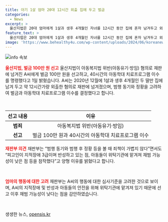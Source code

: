 ```yaml
---
title: 아기 1살 엄마 20대 12시간 외출 집에 두고 벌금
categories:
  - News
excerpt: >
  울산지법은 20대 엄마에게 1살과 생후 4개월인 자녀를 12시간 동안 집에 혼자 남겨두고 외출한 혐의로 벌금 100만 원을 선고했다. 또한 40시간의 아동학대 치료프로그램 이수를 명령했다. 해당 엄마는 남편에게 남긴 쪽지를 남기고 집을 나간 후 자녀들을 방치한 적이 있었으며, 재판부는 범행 동기와 후 정황은 죄책감을 가중시킨다고 밝혔다.
feature_text: >
  울산지법은 20대 엄마에게 1살과 생후 4개월인 자녀를 12시간 동안 집에 혼자 남겨두고 외출한 혐의로 벌금 100만 원을 선고했다. 또한 40시간의 아동학대 치료프로그램 이수를 명령했다. 해당 엄마는 남편에게 남긴 쪽지를 남기고 집을 나간 후 자녀들을 방치한 적이 있었으며, 재판부는 범행 동기와 후 정황은 죄책감을 가중시킨다고 밝혔다.
image: 'https://www.behealthy4u.com/wp-content/uploads/2024/06/koreanews.jpg'
---
```


<p><img src="https://www.behealthy4u.com/wp-content/uploads/2024/06/koreanews.jpg" alt="info 속보" /></p>

<p><b><span style="color: #ee2323;">울산지법, 벌금 100만 원 선고</span></b>
울산지법이 아동복지법 위반(아동유기·방임) 혐의로 재판에 넘겨진 A씨에게 벌금 100만 원을 선고하고, 40시간의 아동학대 치료프로그램 이수를 명령했다고 1일 밝혔습니다. A씨는 2020년 12월에 1살과 생후 4개월인 두 딸만 집에 남겨 두고 약 12시간가량 외출한 혐의로 재판에 넘겨졌으며, 범행 동기와 정황을 고려하여 벌금과 아동학대 치료프로그램 이수를 결정했다고 합니다.</p>

<p data-ke-size="size16">&nbsp;</p>

<table>
    <thead>
        <tr>
            <th>선고 내용</th>
            <th>이유</th>
        </tr>
    </thead>
    <tbody>
        <tr>
            <td style="text-align: center; height: 17px;"><b>범죄</b></td>
            <td style="text-align: center; height: 17px;">아동복지법 위반(아동유기·방임)</td>
        </tr>
        <tr>
            <td style="text-align: center; height: 17px;"><b>선고</b></td>
            <td style="text-align: center; height: 17px;">벌금 100만 원과 40시간의 아동학대 치료프로그램 이수</td>
        </tr>
    </tbody>
</table>

<p><b><span style="color: #ee2323;">재판부 의견</span></b>
재판부는 “범행 동기와 범행 후 정황 등을 볼 때 죄책이 가볍지 않다”면서도 “피고인이 지적장애 3급이며 반성하고 있는 점, 아동들이 위탁기관에 맡겨져 재범 가능성이 낮은 점 등을 참작했다”고 양형 이유를 밝혔다고 합니다.</p>

<p data-ke-size="size16">&nbsp;</p>

<p><b><span style="color: #ee2323;">엄마의 행동에 대한 고려</span></b>
재판부는 A씨의 행동에 대한 심사기준을 고려한 것으로 보이며, A씨의 지적장애 및 반성과 아동들의 안전을 위해 위탁기관에 맡겨져 있기 때문에 선고 이후 재범 가능성이 낮다는 점을 감안하였습니다.</p>

<p data-ke-size="size16">&nbsp;</p>
생생한 뉴스, <a href="https://opensis.kr" rel="dofollow">opensis.kr</a>


